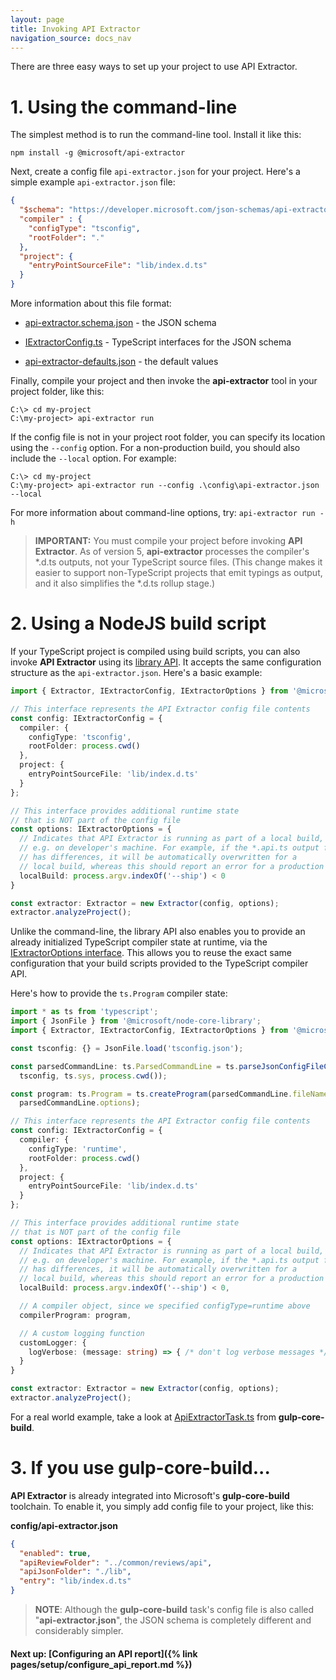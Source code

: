 ```yaml
---
layout: page
title: Invoking API Extractor
navigation_source: docs_nav
---
```


There are three easy ways to set up your project to use API Extractor.

# 1. Using the command-line

The simplest method is to run the command-line tool.  Install it like this:

```
npm install -g @microsoft/api-extractor
```

Next, create a config file `api-extractor.json` for your project. Here's a simple example `api-extractor.json` file:

```json
{
  "$schema": "https://developer.microsoft.com/json-schemas/api-extractor/api-extractor.schema.json",
  "compiler" : {
    "configType": "tsconfig",
    "rootFolder": "."
  },
  "project": {
    "entryPointSourceFile": "lib/index.d.ts"
  }
}
```

More information about this file format:

- [api-extractor.schema.json](https://github.com/Microsoft/web-build-tools/blob/master/apps/api-extractor/src/schemas/api-extractor.schema.json) - the JSON schema

- [IExtractorConfig.ts](https://github.com/Microsoft/web-build-tools/blob/master/apps/api-extractor/src/api/IExtractorConfig.ts) - TypeScript interfaces for the JSON schema

- [api-extractor-defaults.json](https://github.com/Microsoft/web-build-tools/blob/master/apps/api-extractor/src/schemas/api-extractor-defaults.json) - the default values

Finally, compile your project and then invoke the **api-extractor** tool in your project folder, like this:

```
C:\> cd my-project
C:\my-project> api-extractor run
```

If the config file is not in your project root folder, you can specify its location using the `--config` option.  For a non-production build, you should also include the `--local` option. For example:

```
C:\> cd my-project
C:\my-project> api-extractor run --config .\config\api-extractor.json --local
```

For more information about command-line options, try: `api-extractor run -h`



>  **IMPORTANT:**  You must compile your project before invoking **API Extractor**.  As of version 5, **api-extractor** processes the compiler's \*.d.ts outputs, not your TypeScript source files.  (This change makes it easier to support non-TypeScript projects that emit typings as output, and it also simplifies the \*.d.ts rollup stage.)




# 2. Using a NodeJS build script

If your TypeScript project is compiled using build scripts, you can also invoke **API Extractor** using its [library API](https://microsoft.github.io/web-build-tools/api/api-extractor.html).  It accepts the same configuration structure as the `api-extractor.json`.  Here's a basic example:

```ts
import { Extractor, IExtractorConfig, IExtractorOptions } from '@microsoft/api-extractor';

// This interface represents the API Extractor config file contents
const config: IExtractorConfig = {
  compiler: {
    configType: 'tsconfig',
    rootFolder: process.cwd()
  },
  project: {
    entryPointSourceFile: 'lib/index.d.ts'
  }
};

// This interface provides additional runtime state
// that is NOT part of the config file
const options: IExtractorOptions = {
  // Indicates that API Extractor is running as part of a local build,
  // e.g. on developer's machine. For example, if the *.api.ts output file
  // has differences, it will be automatically overwritten for a
  // local build, whereas this should report an error for a production build.
  localBuild: process.argv.indexOf('--ship') < 0
}

const extractor: Extractor = new Extractor(config, options);
extractor.analyzeProject();
```

Unlike the command-line, the library API also enables you to provide an already initialized TypeScript compiler state at runtime, via the [IExtractorOptions interface](https://microsoft.github.io/web-build-tools/api/api-extractor.iextractoroptions.html).  This allows you to reuse the exact same configuration that your build scripts provided to the TypeScript compiler API.

Here's how to provide the `ts.Program` compiler state:

```ts
import * as ts from 'typescript';
import { JsonFile } from '@microsoft/node-core-library';
import { Extractor, IExtractorConfig, IExtractorOptions } from '@microsoft/api-extractor';

const tsconfig: {} = JsonFile.load('tsconfig.json');

const parsedCommandLine: ts.ParsedCommandLine = ts.parseJsonConfigFileContent(
  tsconfig, ts.sys, process.cwd());

const program: ts.Program = ts.createProgram(parsedCommandLine.fileNames,
  parsedCommandLine.options);

// This interface represents the API Extractor config file contents
const config: IExtractorConfig = {
  compiler: {
    configType: 'runtime',
    rootFolder: process.cwd()
  },
  project: {
    entryPointSourceFile: 'lib/index.d.ts'
  }
};

// This interface provides additional runtime state
// that is NOT part of the config file
const options: IExtractorOptions = {
  // Indicates that API Extractor is running as part of a local build,
  // e.g. on developer's machine. For example, if the *.api.ts output file
  // has differences, it will be automatically overwritten for a
  // local build, whereas this should report an error for a production build.
  localBuild: process.argv.indexOf('--ship') < 0,

  // A compiler object, since we specified configType=runtime above
  compilerProgram: program,

  // A custom logging function
  customLogger: {
    logVerbose: (message: string) => { /* don't log verbose messages */ }
  }
}

const extractor: Extractor = new Extractor(config, options);
extractor.analyzeProject();
```

For a real world example, take a look at [ApiExtractorTask.ts](https://github.com/Microsoft/web-build-tools/blob/master/core-build/gulp-core-build-typescript/src/ApiExtractorTask.ts) from **gulp-core-build**.




# 3. If you use gulp-core-build...

**API Extractor** is already integrated into Microsoft's **gulp-core-build** toolchain.  To enable it, you simply add config file to your project, like this:

**config/api-extractor.json**<br/>
```json
{
  "enabled": true,
  "apiReviewFolder": "../common/reviews/api",
  "apiJsonFolder": "./lib",
  "entry": "lib/index.d.ts"
}
```

> **NOTE**: Although the **gulp-core-build** task's config file is also called "**api-extractor.json**", the JSON schema is completely different and considerably simpler.

#### Next up: [Configuring an API report]({% link pages/setup/configure_api_report.md %})
